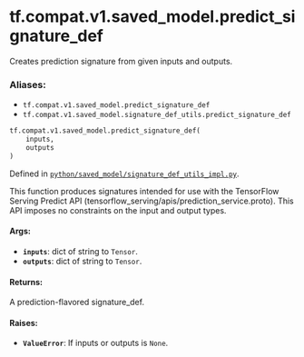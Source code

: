 <div itemscope itemtype="http://developers.google.com/ReferenceObject">
<meta itemprop="name" content="tf.compat.v1.saved_model.predict_signature_def" />
<meta itemprop="path" content="Stable" />
</div>

# tf.compat.v1.saved_model.predict_signature_def

Creates prediction signature from given inputs and outputs.

### Aliases:

* `tf.compat.v1.saved_model.predict_signature_def`
* `tf.compat.v1.saved_model.signature_def_utils.predict_signature_def`

``` python
tf.compat.v1.saved_model.predict_signature_def(
    inputs,
    outputs
)
```



Defined in [`python/saved_model/signature_def_utils_impl.py`](/code/stable/tensorflow/python/saved_model/signature_def_utils_impl.py).

<!-- Placeholder for "Used in" -->

This function produces signatures intended for use with the TensorFlow Serving
Predict API (tensorflow_serving/apis/prediction_service.proto). This API
imposes no constraints on the input and output types.

#### Args:


* <b>`inputs`</b>: dict of string to `Tensor`.
* <b>`outputs`</b>: dict of string to `Tensor`.


#### Returns:

A prediction-flavored signature_def.



#### Raises:


* <b>`ValueError`</b>: If inputs or outputs is `None`.